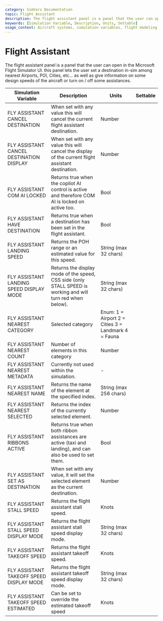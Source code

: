 ```yaml
---
category: SimVars Documentation
topic: Flight Assistant
description: The flight assistant panel is a panel that the user can open in the Microsoft Flight Simulator UI. this panel lets the user set a destination in-sim among nearest Airports, POI, Cities, etc... as well...
keywords: [Simulation Variable, Description, Units, Settable]
usage_context: Aircraft systems, simulation variables, flight modeling
---
```


# Flight Assistant

The flight assistant panel is a panel that the user can open in the Microsoft Flight Simulator UI. this panel lets the user set a destination in-sim among nearest Airports, POI, Cities, etc... as well as give information on some design speeds of the aircraft or turn on / off some assistances.

| Simulation Variable | Description | Units | Settable |
| --- | --- | --- | --- |
| FLY ASSISTANT CANCEL DESTINATION | When set with any value this will cancel the current flight assistant destination. | Number |  |
| FLY ASSISTANT CANCEL DESTINATION DISPLAY | When set with any value this will cancel the display of the current flight assistant destination. | Number |  |
| FLY ASSISTANT COM AI LOCKED | Returns true when the copilot AI control is active and therefore COM AI is locked on active too. | Bool |  |
| FLY ASSISTANT HAVE DESTINATION | Returns true when a destination has been set in the flight assistant. | Bool |  |
| FLY ASSISTANT LANDING SPEED | Returns the POH range or an estimated value for this speed. | String (max 32 chars) |  |
| FLY ASSISTANT LANDING SPEED DISPLAY MODE | Returns the display mode of the speed, CSS side (only STALL SPEED is working and will turn red when below). | String (max 32 chars) |  |
| FLY ASSISTANT NEAREST CATEGORY | Selected category | Enum: 1 = Airport 2 = Cities 3 = Landmark 4 = Fauna |  |
| FLY ASSISTANT NEAREST COUNT | Number of elements in this category | Number |  |
| FLY ASSISTANT NEAREST METADATA | Currently not used within the simulation. | - |  |
| FLY ASSISTANT NEAREST NAME | Returns the name of the element at the specified index. | String (max 256 chars) |  |
| FLY ASSISTANT NEAREST SELECTED | Returns the index of the currently selected element. | Number |  |
| FLY ASSISTANT RIBBONS ACTIVE | Returns true when both ribbon assistances are active (taxi and landing), and can also be used to set them. | Bool |  |
| FLY ASSISTANT SET AS DESTINATION | When set with any value, it will set the selected element as the current destination. | Number |  |
| FLY ASSISTANT STALL SPEED | Returns the flight assistant stall speed. | Knots |  |
| FLY ASSISTANT STALL SPEED DISPLAY MODE | Returns the flight assistant stall speed display mode. | String (max 32 chars) |  |
| FLY ASSISTANT TAKEOFF SPEED | Returns the flight assistant takeoff speed. | Knots |  |
| FLY ASSISTANT TAKEOFF SPEED DISPLAY MODE | Returns the flight assistant takeoff speed display mode. | String (max 32 chars) |  |
| FLY ASSISTANT TAKEOFF SPEED ESTIMATED | Can be set to override the estimated takeoff speed | Knots |  |